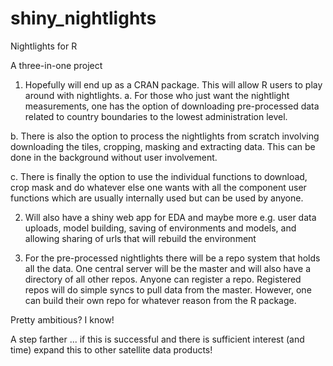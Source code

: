 # shiny_nightlights

Nightlights for R

A three-in-one project

1. Hopefully will end up as a CRAN package. This will allow R users to play around with nightlights. 
a. For those who just want the nightlight measurements, one has the option of downloading pre-processed data related to country
boundaries to the lowest administration level.

b. There is also the option to process the nightlights from scratch involving downloading the tiles, cropping, masking and extracting
data. This can be done in the background without user involvement.

c. There is finally the option to use the individual functions to download, crop mask and do whatever else one wants with all the 
component user functions which are usually internally used but can be used by anyone.

2. Will also have a shiny web app for EDA and maybe more e.g. user data uploads, model building, 
saving of environments and models, and allowing sharing of urls that will rebuild the environment

3. For the pre-processed nightlights there will be a repo system that holds all the data. One central server will be the master and will 
also have a directory of all other repos. Anyone can register a repo. Registered repos will do simple syncs to pull data from the master.
However, one can build their own repo for whatever reason from the R package.

Pretty ambitious? I know!

A step farther ... if this is successful and there is sufficient interest (and time) expand this to other satellite data products!
